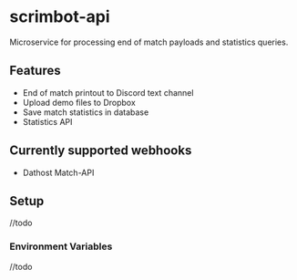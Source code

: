 # scrimbot-api

Microservice for processing end of match payloads and statistics queries.

## Features

- End of match printout to Discord text channel
- Upload demo files to Dropbox
- Save match statistics in database
- Statistics API

## Currently supported webhooks

- Dathost Match-API

## Setup
//todo

### Environment Variables
//todo
